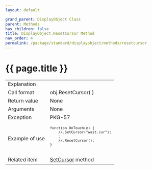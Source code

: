 ```yaml
---
layout: default

grand_parent: DisplayObject Class
parent: Methods
has_children: false
title: DisplayObject.ResetCursor Method
nav_order: 4
permalink: /package/standard/displayobject/methods/resetcursor
---
```

# {{ page.title }}

<table>
  <tr>
    <td>Explanation</td>
    <td colspan="2"></td>
  </tr>
  <tr>
    <td>Call format</td>
    <td colspan="2">obj.ResetCursor( )</td>
  </tr>
  <tr>
    <td>Return value</td>
    <td colspan="2">None</td>
  </tr>  
  <tr>
    <td>Arguments</td>
    <td colspan="2">None</td>
  </tr>
  <tr>
    <td>Exception</td>
    <td>PKG-57</td>
    <td></td>
  </tr>
  <tr>
    <td>Example of use</td>
    <td colspan="2">
    <code><pre>
function OnTouch(e) {
    //.SetCursor("wait.cur");
    :
    //.ResetCursor();
}
    </pre></code></td>
  </tr>
  <tr>
    <td>Related item</td>
    <td colspan="2"><a href="/package/standard/displayobject/methods/setcursor">SetCursor</a> method</td>
  </tr>
</table>

